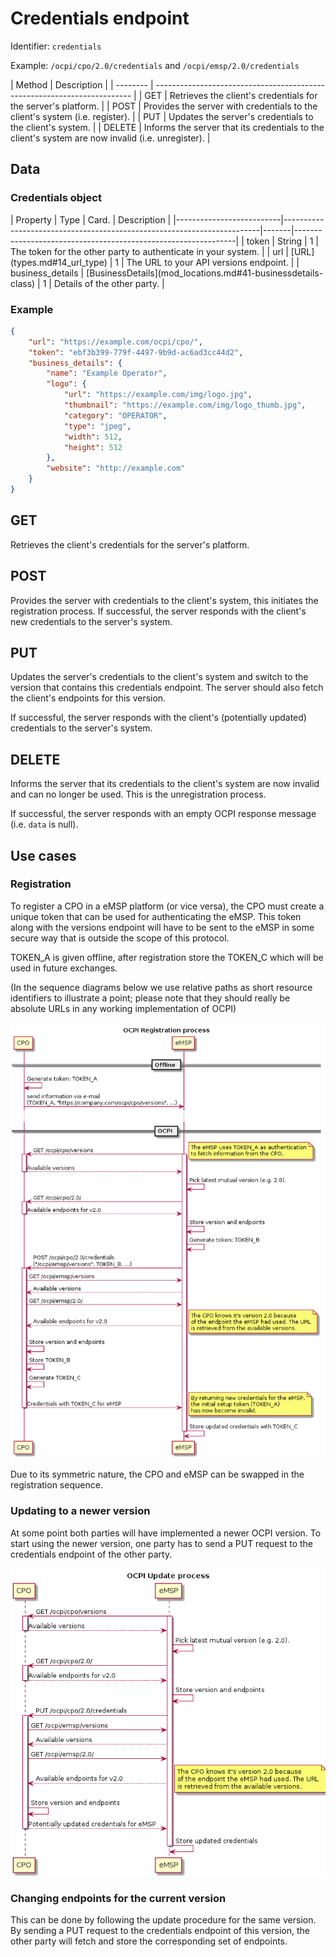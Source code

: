 
# Credentials endpoint

Identifier: `credentials`

Example: `/ocpi/cpo/2.0/credentials` and `/ocpi/emsp/2.0/credentials`


<div><!-- ---------------------------------------------------------------------------- --></div>
| Method   | Description                                                              |
| -------- | ------------------------------------------------------------------------ |
| GET      | Retrieves the client's credentials for the server's platform.            |
| POST     | Provides the server with credentials to the client's system (i.e. register). |
| PUT      | Updates the server's credentials to the client's system.                 |
| DELETE   | Informs the server that its credentials to the client's system are now invalid (i.e. unregister).  |
<div><!-- ---------------------------------------------------------------------------- --></div>

## Data

### Credentials object

<div><!-- ---------------------------------------------------------------------------- --></div>
| Property                 | Type                                                                   | Card. | Description                                                   |
|--------------------------|------------------------------------------------------------------------|-------|---------------------------------------------------------------|
| token                    | String                                                                 | 1     | The token for the other party to authenticate in your system. |
| url                      | [URL](types.md#14_url_type)                                            | 1     | The URL to your API versions endpoint.                        |
| business_details         | [BusinessDetails](mod_locations.md#41-businessdetails-class) | 1     | Details of the other party.                           |
<div><!-- ---------------------------------------------------------------------------- --></div>


### Example

```json
{
    "url": "https://example.com/ocpi/cpo/",
    "token": "ebf3b399-779f-4497-9b9d-ac6ad3cc44d2",
    "business_details": {
        "name": "Example Operator",
        "logo": {
            "url": "https://example.com/img/logo.jpg",
            "thumbnail": "https://example.com/img/logo_thumb.jpg",
            "category": "OPERATOR",
            "type": "jpeg",
            "width": 512,
            "height": 512
        },
        "website": "http://example.com"
    }
}
```

## GET

Retrieves the client's credentials for the server's platform.

## POST

Provides the server with credentials to the client's system, this initiates the registration process. If successful, the server responds with the client's new credentials to the server's system.

## PUT

Updates the server's credentials to the client's system and switch to the version that contains this credentials endpoint. The server should also fetch the client's endpoints for this version.

If successful, the server responds with the client's (potentially updated) credentials to the server's system.

## DELETE

Informs the server that its credentials to the client's system are now invalid and can no longer be used. This is the unregistration process.

If successful, the server responds with an empty OCPI response message (i.e. `data` is null).

## Use cases

### Registration

To register a CPO in a eMSP platform (or vice versa), the CPO must create a unique token that can be used for authenticating the eMSP. This token along with the versions endpoint will have to be sent to the eMSP in some secure way that is outside the scope of this protocol.

TOKEN_A is given offline, after registration store the TOKEN_C which will be used in future exchanges. 

(In the sequence diagrams below we use relative paths as short resource identifiers to illustrate a point; please note that they should really be absolute URLs in any working implementation of OCPI)

![the OCPI registration process](data/registration-sequence.png)

Due to its symmetric nature, the CPO and eMSP can be swapped in the registration sequence.


### Updating to a newer version

At some point both parties will have implemented a newer OCPI version. To start using the newer version, one party has to send a PUT request to the credentials endpoint of the other party.

![the OCPI update process](data/update-sequence.png)


### Changing endpoints for the current version

This can be done by following the update procedure for the same version. By sending a PUT request to the credentials endpoint of this version, the other party will fetch and store the corresponding set of endpoints.
